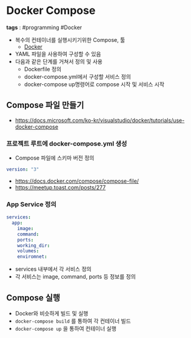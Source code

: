 # Docker Compose
**tags** : #programming #Docker 
- 복수의 컨테이너를 실행시키기위한 Compose, 툴
	- [Docker](Docker.md)
- YAML 파일을 사용하여 구성할 수 있음
- 다음과 같은 단계를 거쳐서 정의 및 사용
	- Dockerfile 정의
	- docker-compose.yml에서 구성할 서비스 정의
	- docker-compose up명령어로 compose 시작 및 서비스 시작

## Compose 파일 만들기
- https://docs.microsoft.com/ko-kr/visualstudio/docker/tutorials/use-docker-compose
### 프로젝트 루트에 docker-compose.yml 생성
- Compose 파일에 스키마 버전 정의

```YAML
version: "3"
```

- https://docs.docker.com/compose/compose-file/
- https://meetup.toast.com/posts/277

### App Service 정의
```YAML
services:
  app:
    image:
	command:
	ports:
	working_dir:
	volumes:
	enviromnet:
```

- services 내부에서 각 서비스 정의
- 각 서비스는 image, command, ports 등 정보를 정의

## Compose 실행
- Docker와 비슷하게 빌드 및 실행
- `docker-compose build` 를 통하여 각 컨테이너 빌드
- `docker-compose up` 을 통하여 컨테이너 실행
